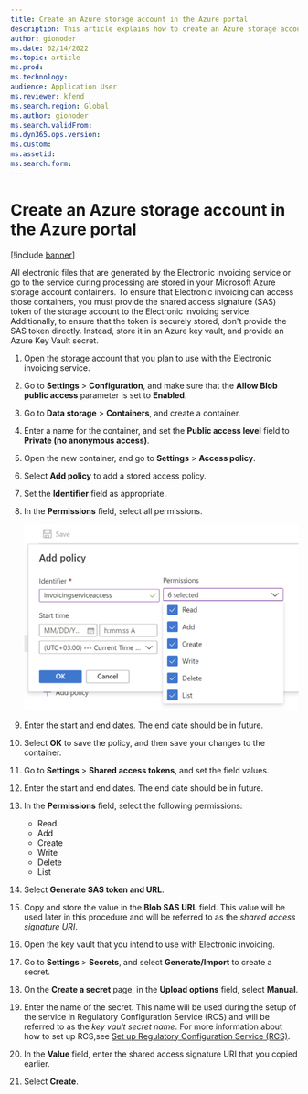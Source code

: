 ```yaml
---
title: Create an Azure storage account in the Azure portal
description: This article explains how to create an Azure storage account for Electronic invoicing.
author: gionoder
ms.date: 02/14/2022
ms.topic: article
ms.prod: 
ms.technology: 
audience: Application User
ms.reviewer: kfend
ms.search.region: Global
ms.author: gionoder
ms.search.validFrom: 
ms.dyn365.ops.version: 
ms.custom: 
ms.assetid: 
ms.search.form: 
---
```


# Create an Azure storage account in the Azure portal

[!include [banner](../../includes/banner.md)]

All electronic files that are generated by the Electronic invoicing service or go to the service during processing are stored in your Microsoft Azure storage account containers. To ensure that Electronic invoicing can access those containers, you must provide the shared access signature (SAS) token of the storage account to the Electronic invoicing service. Additionally, to ensure that the token is securely stored, don't provide the SAS token directly. Instead, store it in an Azure key vault, and provide an Azure Key Vault secret.

1. Open the storage account that you plan to use with the Electronic invoicing service.
2. Go to **Settings** \> **Configuration**, and make sure that the **Allow Blob public access** parameter is set to **Enabled**.
3. Go to **Data storage** \> **Containers**, and create a container.
4. Enter a name for the container, and set the **Public access level** field to **Private (no anonymous access)**.
5. Open the new container, and go to **Settings** \> **Access policy**.
6. Select **Add policy** to add a stored access policy.
7. Set the **Identifier** field as appropriate.
8. In the **Permissions** field, select all permissions.

    ![All permissions selected in the Permissions field in the Add policy dialog box.](../media/e-invoicing-azure-1.png)

9. Enter the start and end dates. The end date should be in future.
10. Select **OK** to save the policy, and then save your changes to the container.
11. Go to **Settings** \> **Shared access tokens**, and set the field values.
12. Enter the start and end dates. The end date should be in future.
13. In the **Permissions** field, select the following permissions:

    - Read
    - Add
    - Create
    - Write
    - Delete
    - List

14. Select **Generate SAS token and URL**.
15. Copy and store the value in the **Blob SAS URL** field. This value will be used later in this procedure and will be referred to as the *shared access signature URI*.
16. Open the key vault that you intend to use with Electronic invoicing.
17. Go to **Settings** \> **Secrets**, and select **Generate/Import** to create a secret.
18. On the **Create a secret** page, in the **Upload options** field, select **Manual**.
19. Enter the name of the secret. This name will be used during the setup of the service in Regulatory Configuration Service (RCS) and will be referred to as the *key vault secret name*. For more information about how to set up RCS,see [Set up Regulatory Configuration Service (RCS)](e-invoicing-set-up-rcs.md).
20. In the **Value** field, enter the shared access signature URI that you copied earlier.
21. Select **Create**.
